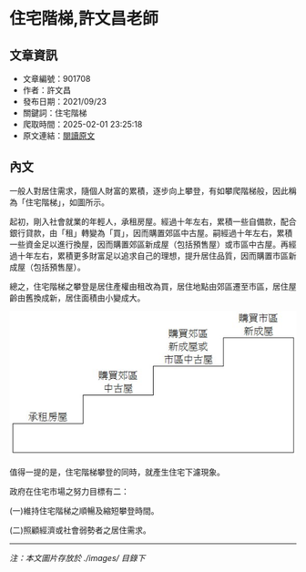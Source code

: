 # 住宅階梯,許文昌老師

## 文章資訊
- 文章編號：901708
- 作者：許文昌
- 發布日期：2021/09/23
- 關鍵詞：住宅階梯
- 爬取時間：2025-02-01 23:25:18
- 原文連結：[閱讀原文](https://real-estate.get.com.tw/Columns/detail.aspx?no=901708)

## 內文


一般人對居住需求，隨個人財富的累積，逐步向上攀登，有如攀爬階梯般，因此稱為「住宅階梯」，如圖所示。


起初，剛入社會就業的年輕人，承租房屋。經過十年左右，累積一些自備款，配合銀行貸款，由「租」轉變為「買」，因而購置郊區中古屋。嗣經過十年左右，累積一些資金足以進行換屋，因而購置郊區新成屋（包括預售屋）或市區中古屋。再經過十年左右，累積更多財富足以追求自己的理想，提升居住品質，因而購置市區新成屋（包括預售屋）。


總之，住宅階梯之攀登是居住產權由租改為買，居住地點由郊區遷至市區，居住屋齡由舊換成新，居住面積由小變成大。



![圖片](./images/901708_bacf161a5fbe5c29fca2f965aa9c759e.jpg)



值得一提的是，住宅階梯攀登的同時，就產生住宅下濾現象。


政府在住宅市場之努力目標有二：


(一)維持住宅階梯之順暢及縮短攀登時間。


(二)照顧經濟或社會弱勢者之居住需求。

---
*注：本文圖片存放於 ./images/ 目錄下*
